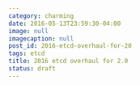 ```yaml
---
category: charming
date: 2016-05-13T23:59:30-04:00
image: null
imagecaption: null
post_id: 2016-etcd-overhaul-for-20
tags: etcd
title: 2016 etcd overhaul for 2.0
status: draft
---
```


